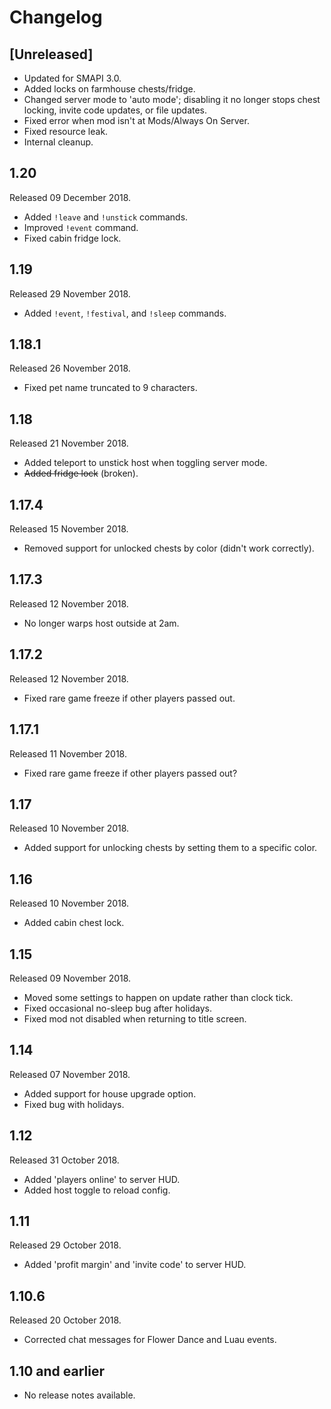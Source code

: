 ﻿# Changelog

## [Unreleased]
- Updated for SMAPI 3.0.
- Added locks on farmhouse chests/fridge.
- Changed server mode to 'auto mode'; disabling it no longer stops chest locking, invite code updates, or file updates.
- Fixed error when mod isn't at Mods/Always On Server.
- Fixed resource leak.
- Internal cleanup.

## 1.20
Released 09 December 2018.

- Added `!leave` and `!unstick` commands.
- Improved `!event` command.
- Fixed cabin fridge lock.

## 1.19
Released 29 November 2018.

- Added `!event`, `!festival`, and `!sleep` commands.

## 1.18.1
Released 26 November 2018.

- Fixed pet name truncated to 9 characters.

## 1.18
Released 21 November 2018.

- Added teleport to unstick host when toggling server mode.
- ~~Added fridge lock~~ (broken).

## 1.17.4
Released 15 November 2018.

- Removed support for unlocked chests by color (didn't work correctly).

## 1.17.3
Released 12 November 2018.

- No longer warps host outside at 2am.

## 1.17.2
Released 12 November 2018.

- Fixed rare game freeze if other players passed out.

## 1.17.1
Released 11 November 2018.

- Fixed rare game freeze if other players passed out?

## 1.17
Released 10 November 2018.

- Added support for unlocking chests by setting them to a specific color.

## 1.16
Released 10 November 2018.

- Added cabin chest lock.

## 1.15
Released 09 November 2018.

- Moved some settings to happen on update rather than clock tick.
- Fixed occasional no-sleep bug after holidays.
- Fixed mod not disabled when returning to title screen.

## 1.14
Released 07 November 2018.

- Added support for house upgrade option.
- Fixed bug with holidays.

## 1.12
Released 31 October 2018.

- Added 'players online' to server HUD.
- Added host toggle to reload config.

## 1.11
Released 29 October 2018.

- Added 'profit margin' and 'invite code' to server HUD.

## 1.10.6
Released 20 October 2018.

- Corrected chat messages for Flower Dance and Luau events.

## 1.10 and earlier
- No release notes available.

